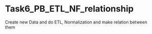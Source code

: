 # Task6_PB_ETL_NF_relationship
Create new Data and do ETL, Normalization and make relation between them
